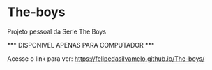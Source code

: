 # The-boys
Projeto pessoal da Serie The Boys

*** DISPONIVEL APENAS PARA COMPUTADOR ***

Acesse o link para ver: https://felipedasilvamelo.github.io/The-boys/
